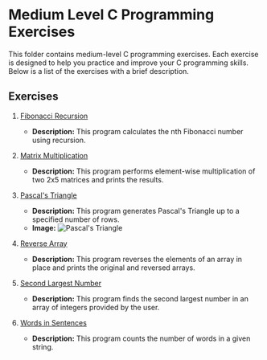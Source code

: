 # Medium Level C Programming Exercises

This folder contains medium-level C programming exercises. Each exercise is designed to help you practice and improve your C programming skills. Below is a list of the exercises with a brief description.

## Exercises

1. [Fibonacci Recursion](fibonacci_recursion.c)
   - **Description:** This program calculates the nth Fibonacci number using recursion.

2. [Matrix Multiplication](matrix_multiplication.c)
   - **Description:** This program performs element-wise multiplication of two 2x5 matrices and prints the results.

3. [Pascal's Triangle](pascal_triangle.c)
   - **Description:** This program generates Pascal's Triangle up to a specified number of rows.
   - **Image:**
     ![Pascal's Triangle](https://upload.wikimedia.org/wikipedia/commons/0/0d/PascalTriangleAnimated2.gif)

4. [Reverse Array](reverse_array.c)
   - **Description:** This program reverses the elements of an array in place and prints the original and reversed arrays.

5. [Second Largest Number](second_largest_number.c)
   - **Description:** This program finds the second largest number in an array of integers provided by the user.

6. [Words in Sentences](words_in_sentences.c)
   - **Description:** This program counts the number of words in a given string.

